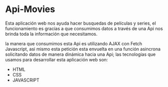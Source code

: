 # Api-Movies

Esta aplicación web nos ayuda hacer busquedas de películas y series, 
el funcionamiento es gracias a que consumimos datos a través de una Api 
nos brinda toda la información que necesitamos.

la manera que consumimos esta Api es utilizando AJAX con Fetch Javascript,
asi mismo esta petición esta envuelta en una función asincrona solicitando datos 
de manera dinámica hacia una Api; las tecnologias que usamos para desarrollar esta
aplicación web son: 

- HTML
- CSS 
- JAVASCRIPT
